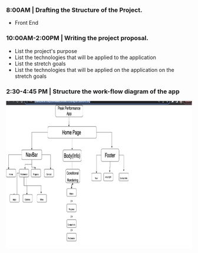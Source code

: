 ### 8:00AM | Drafting the Structure of the Project.

- Front End

### 10:00AM-2:00PM | Writing the project proposal.

- List the project's purpose
- List the technologies that will be applied to the application
- List the stretch goals
- List the technologies that will be applied on the application on the stretch goals

### 2:30-4:45  PM | Structure the work-flow diagram of the app

 <img src ="/flowChart.png" width="100%" height="400">
